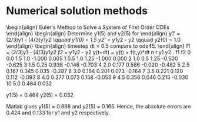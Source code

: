 # Numerical solution methods
\begin{align}
Euler's Method to Solve a System of First Order ODEs
\end{align}
\begin{align}
Determine y1(5) and y2(5) for 
\end{align}
y1' = (2/3)y1 - (4/3)y1*y2 \qquad y1(0) = 1.5
y2' = y1*y2 - y2 \qquad y2(0) = 1.0
\end{align}
\begin{align}
timestep dt = 0.5 compare to ode45.
\end{align}
f1 = (2/3)y1 - (4/3)y1*y2
f2 = y1*y2 - y2
y(t+dt) = y(t) + f(t,y)*dt
n      t      y1     y2    . f1     f2
0     0.0    1.5    1.0    -1.000  0.005
1     0.5    1.0    1.25   -1.000  0.000
2     1.0    0.5    1.25   -0.500 -0.625
3     1.5    0.25   0.938  -0.146 -0.703
4     2.0    0.177  0.586  -0.020 -0.482
5     2.5    0.167  0.345   0.035 -0.287
6     3.0    0.184  0.201   0.073 -0.164
7     3.5    0.221  0.120   0.112 -0.093
8     4.0    0.277  0.073   0.158 -0.053
9     4.5    0.356  0.046   0.215 -0.030
10    5.0    0.464  0.032 
  
  y1(5) = 0.464   y2(5) = 0.032

Matlab gives y1(5) = 0.888 and y2(5) = 0.165. Hence, the absolute
errors are 0.424 and 0.133 for y1 and y2 respectively. 
